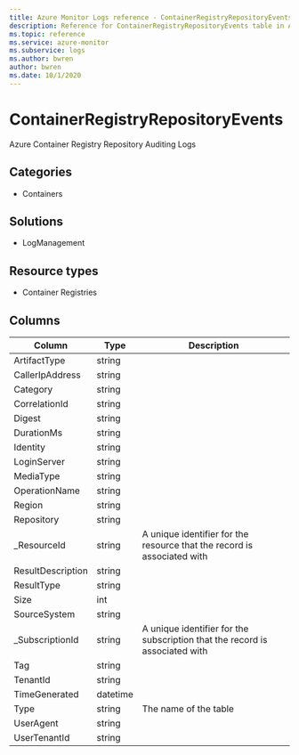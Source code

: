 ```yaml
---
title: Azure Monitor Logs reference - ContainerRegistryRepositoryEvents
description: Reference for ContainerRegistryRepositoryEvents table in Azure Monitor Logs.
ms.topic: reference
ms.service: azure-monitor
ms.subservice: logs
ms.author: bwren
author: bwren
ms.date: 10/1/2020
---
```


# ContainerRegistryRepositoryEvents

 Azure Container Registry Repository Auditing Logs

## Categories

- Containers
## Solutions

- LogManagement
## Resource types

- Container Registries




## Columns

|Column|Type|Description|
|---|---|---|
|ArtifactType|string||
|CallerIpAddress|string||
|Category|string||
|CorrelationId|string||
|Digest|string||
|DurationMs|string||
|Identity|string||
|LoginServer|string||
|MediaType|string||
|OperationName|string||
|Region|string||
|Repository|string||
|_ResourceId|string|A unique identifier for the resource that the record is associated with|
|ResultDescription|string||
|ResultType|string||
|Size|int||
|SourceSystem|string||
|_SubscriptionId|string|A unique identifier for the subscription that the record is associated with|
|Tag|string||
|TenantId|string||
|TimeGenerated|datetime||
|Type|string|The name of the table|
|UserAgent|string||
|UserTenantId|string||

